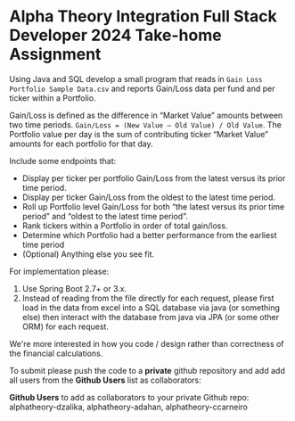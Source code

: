 # Alpha Theory Integration Full Stack Developer 2024 Take-home Assignment

Using Java and SQL develop a small program that reads in `Gain Loss Portfolio Sample Data.csv` and reports Gain/Loss data per fund and per ticker within a Portfolio. 

Gain/Loss is defined as the difference in “Market Value” amounts between two time periods. `Gain/Loss = (New Value – Old Value) / Old Value`. The Portfolio value per day is the sum of contributing ticker “Market Value” amounts for each portfolio for that day.

Include some endpoints that:
- Display per ticker per portfolio Gain/Loss from the latest versus its prior time period.  
- Display per ticker Gain/Loss from the oldest to the latest time period.
- Roll up Portfolio level Gain/Loss for both “the latest versus its prior time period” and “oldest to the latest time period”.
- Rank tickers within a Portfolio in order of total gain/loss.
- Determine which Portfolio had a better performance from the earliest time period
- (Optional) Anything else you see fit.

For implementation please:

1. Use Spring Boot 2.7+ or 3.x.
2. Instead of reading from the file directly for each request, please first load in the data from excel into a SQL database via java (or something else) then interact with the database from java via JPA (or some other ORM) for each request.

We're more interested in how you code / design rather than correctness of the financial calculations.

To submit please push the code to a **private** github repository and add add all users from the **Github Users** list as collaborators:

**Github Users** to add as collaborators to your private Github repo: alphatheory-dzalika, alphatheory-adahan, alphatheory-ccarneiro


